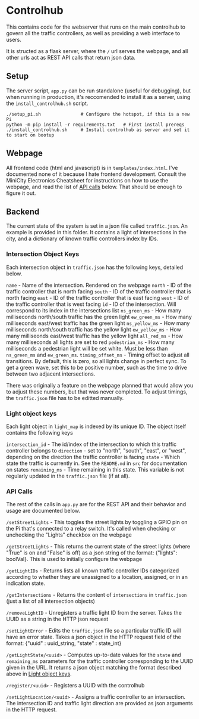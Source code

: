# Controlhub

This contains code for the webserver that runs on the main controlhub to govern all the traffic controllers, as well as providing a web interface to users.

It is structed as a flask server, where the `/` url serves the webpage, and all other urls act as REST API calls that return json data.

## Setup

The server script, `app.py` can be run standalone (useful for debugging), but when running in production, it's reccomended to install it as a server, using the `install_controlhub.sh` script.

    ./setup_pi.sh               # Configure the hotspot, if this is a new Pi
    python -m pip install -r requirements.txt   # First install prereqs
    ./install_controlhub.sh     # Install controlhub as server and set it to start on bootup


## Webpage

All frontend code (html and javascript) is in `templates/index.html`. I've documented none of it because I hate frontend development. Consult the MiniCity Electronics Cheatsheet for instructions on how to use the webpage, and read the list of [API calls](#api-calls) below. That should be enough to figure it out.

## Backend

The current state of the system is set in a json file called `traffic.json`. An example is provided in this folder. It contains a light of intersections in the city, and a dictionary of known traffic controllers index by IDs.

### Intersection Object Keys

Each intersection object in `traffic.json` has the following keys, detailed below.

`name` - Name of the intersection. Rendered on the webpage
`north` - ID of the traffic controller that is north facing
`south` - ID of the traffic controller that is north facing
`east` - ID of the traffic controller that is east facing
`west` - ID of the traffic controller that is west facing
`id` - ID of the intersection. Will correspond to its index in the intersections list
`ns_green_ms` - How many milliseconds north/south traffic has the green light
`ew_green_ms` - How many milliseconds east/west traffic has the green light
`ns_yellow_ms` - How many milliseconds north/south traffic has the yellow light
`ew_yellow_ms` - How many milliseonds east/west traffic has the yellow light
`all_red_ms` - How many milliseconds all lights are set to red
`pedestrian_ms` - How many milliseconds a pedestrian light will be set white. Must be less than `ns_green_ms` and `ew_green_ms`.
`timing_offset_ms` - Timing offset to adjust all transitions. By default, this is zero, so all lights change in perfect sync. To get a green wave, set this to be positive number, such as the time to drive between two adjacent intersections.

There was originally a feature on the webpage planned that would allow you to adjust these numbers, but that was never completed. To adjust timings, the `traffic.json` file has to be editted manually.

### Light object keys

Each light object in `light_map` is indexed by its unique ID. The object itself contains the following keys

`intersection_id` - The id/index of the intersection to which this traffic controller belongs to
`direction` - set to "north", "south", "east", or "west", depending on the direction the traffic controller is facing
`state` - Which state the traffic is currently in. See the `README.md` in `src` for documentation on states
`remaining_ms` - Time remaining in this state. This variable is not regularly updated in the `traffic.json` file (if at all).


### API Calls

The rest of the calls in `app.py` are for the REST API and their behavior and usage are documented below.

`/setStreetLights` - This toggles the street lights by toggling a GPIO pin on the Pi that's connected to a relay switch. It's called when checking or unchecking the "Lights" checkbox on the webpage

`/getStreetLights` - This returns the current state of the street lights (where "True" is on and "False" is off) as a json string of the format: {"lights": boolVal}. This is used to initially configure the webpage

`/getLightIDs` - Returns lists all known traffic controller IDs categorized according to whether they are unassigned to a location, assigned, or in an indication state.

`/getIntersections` - Returns the content of `intersections` in `traffic.json` (just a list of all intersection objects)

`/removeLightID` - Unregisters a traffic light ID from the server. Takes the UUID as a string in the HTTP json request

`/setLightError` - Edits the `traffic.json` file so a particular traffic ID will have an error state. Takes a json object in the HTTP request field of the format: {"uuid" : uuid_string, "state" : state_int}

`/getLightState/<uuid>` - Computes up-to-date values for the `state` and `remaining_ms` parameters for the traffic controller corresponding to the UUID given in the URL. It returns a json object matching the format described above in [Light object keys](#light-object-keys).

`/register/<uuid>` - Registers a UUID with the controlhub

`/setLightLocation/<uuid>` - Assigns a traffic controller to an intersection. The intersection ID and traffic light direction are provided as json arguments in the HTTP request.